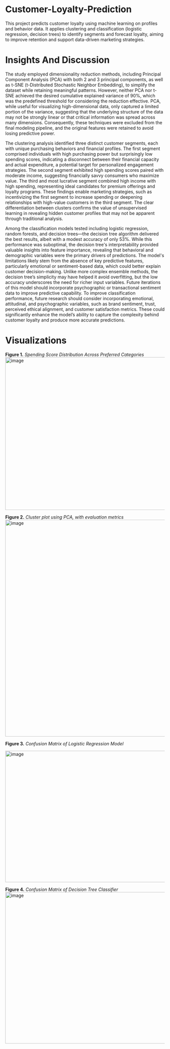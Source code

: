 # Customer-Loyalty-Prediction

This project predicts customer loyalty using machine learning on profiles and behavior data. It applies clustering and classification (logistic regression, decision trees) to identify segments and forecast loyalty, aiming to improve retention and support data-driven marketing strategies.

# Insights And Discussion

The study employed dimensionality reduction methods, including Principal Component Analysis (PCA) with both 2 and 3 principal components, as well as t-SNE (t-Distributed Stochastic Neighbor Embedding), to simplify the dataset while retaining meaningful patterns. However, neither PCA nor t-SNE achieved the desired cumulative explained variance of 90%, which was the predefined threshold for considering the reduction effective. PCA, while useful for visualizing high-dimensional data, only captured a limited portion of the variance, suggesting that the underlying structure of the data may not be strongly linear or that critical information was spread across many dimensions. Consequently, these techniques were excluded from the final modeling pipeline, and the original features were retained to avoid losing predictive power.

The clustering analysis identified three distinct customer segments, each with unique purchasing behaviors and financial profiles. The first segment comprised individuals with high purchasing power but surprisingly low spending scores, indicating a disconnect between their financial capacity and actual expenditure, a potential target for personalized engagement strategies. The second segment exhibited high spending scores paired with moderate income, suggesting financially savvy consumers who maximize value. The third and most lucrative segment combined high income with high spending, representing ideal candidates for premium offerings and loyalty programs. These findings enable marketing strategies, such as incentivizing the first segment to increase spending or deepening relationships with high-value customers in the third segment. The clear differentiation between clusters confirms the value of unsupervised learning in revealing hidden customer profiles that may not be apparent through traditional analysis.

Among the classification models tested including logistic regression, random forests, and decision trees—the decision tree algorithm delivered the best results, albeit with a modest accuracy of only 53%. While this performance was suboptimal, the decision tree's interpretability provided valuable insights into feature importance, revealing that behavioral and demographic variables were the primary drivers of predictions. The model's limitations likely stem from the absence of key predictive features, particularly emotional or sentiment-based data, which could better explain customer decision-making. Unlike more complex ensemble methods, the decision tree’s simplicity may have helped it avoid overfitting, but the low accuracy underscores the need for richer input variables. Future iterations of this model should incorporate psychographic or transactional sentiment data to improve predictive capability.
To improve classification performance, future research should consider incorporating emotional, attitudinal, and psychographic variables, such as brand sentiment, trust, perceived ethical alignment, and customer satisfaction metrics. These could significantly enhance the model’s ability to capture the complexity behind customer loyalty and produce more accurate predictions.

# Visualizations 

**Figure 1.**
*Spending Score Distribution Across Preferred Categories*
<img width="686" height="482" alt="image" src="https://github.com/user-attachments/assets/ad9eb662-8548-4e9f-a2fd-ee0cb3620334" />

**Figure 2.** 
*Cluster plot using PCA, with evaluation metrics*
<img width="844" height="684" alt="image" src="https://github.com/user-attachments/assets/20e41c26-9c87-4bb5-b7af-e7faa6dfdc8b" />

**Figure 3.**
*Confusion Matrix of Logistic Regression Model*


<img width="614" height="415" alt="image" src="https://github.com/user-attachments/assets/9d9dffef-d7b6-4050-b144-c52ea172d8e8" />

**Figure 4.** 
*Confusion Matrix of Decision Tree Classifier*
<img width="712" height="478" alt="image" src="https://github.com/user-attachments/assets/eeae60e2-8447-4350-aaa4-bbfee02fa090" />






